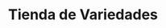 ---
title: "Tienda de Variedades"
url: /ciudad-satelite/tienda-de-variedades-avenida-diego-de-portugal-3/
shop: Lebensmittel
---